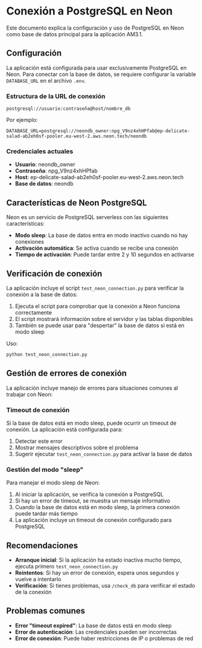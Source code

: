 # Conexión a PostgreSQL en Neon

Este documento explica la configuración y uso de PostgreSQL en Neon como base de datos principal para la aplicación AM3.1.

## Configuración

La aplicación está configurada para usar exclusivamente PostgreSQL en Neon. Para conectar con la base de datos, se requiere configurar la variable `DATABASE_URL` en el archivo `.env`.

### Estructura de la URL de conexión

```
postgresql://usuario:contraseña@host/nombre_db
```

Por ejemplo:
```
DATABASE_URL=postgresql://neondb_owner:npg_V9nz4xhHPfab@ep-delicate-salad-ab2eh0sf-pooler.eu-west-2.aws.neon.tech/neondb
```

### Credenciales actuales

- **Usuario**: neondb_owner
- **Contraseña**: npg_V9nz4xhHPfab
- **Host**: ep-delicate-salad-ab2eh0sf-pooler.eu-west-2.aws.neon.tech
- **Base de datos**: neondb

## Características de Neon PostgreSQL

Neon es un servicio de PostgreSQL serverless con las siguientes características:

- **Modo sleep**: La base de datos entra en modo inactivo cuando no hay conexiones
- **Activación automática**: Se activa cuando se recibe una conexión
- **Tiempo de activación**: Puede tardar entre 2 y 10 segundos en activarse

## Verificación de conexión

La aplicación incluye el script `test_neon_connection.py` para verificar la conexión a la base de datos:

1. Ejecuta el script para comprobar que la conexión a Neon funciona correctamente
2. El script mostrará información sobre el servidor y las tablas disponibles
3. También se puede usar para "despertar" la base de datos si está en modo sleep

Uso:
```bash
python test_neon_connection.py
```

## Gestión de errores de conexión

La aplicación incluye manejo de errores para situaciones comunes al trabajar con Neon:

### Timeout de conexión

Si la base de datos está en modo sleep, puede ocurrir un timeout de conexión. La aplicación está configurada para:

1. Detectar este error
2. Mostrar mensajes descriptivos sobre el problema
3. Sugerir ejecutar `test_neon_connection.py` para activar la base de datos

### Gestión del modo "sleep"

Para manejar el modo sleep de Neon:

1. Al iniciar la aplicación, se verifica la conexión a PostgreSQL
2. Si hay un error de timeout, se muestra un mensaje informativo
3. Cuando la base de datos está en modo sleep, la primera conexión puede tardar más tiempo
4. La aplicación incluye un timeout de conexión configurado para PostgreSQL

## Recomendaciones

- **Arranque inicial**: Si la aplicación ha estado inactiva mucho tiempo, ejecuta primero `test_neon_connection.py`
- **Reintentos**: Si hay un error de conexión, espera unos segundos y vuelve a intentarlo
- **Verificación**: Si tienes problemas, usa `/check_db` para verificar el estado de la conexión

## Problemas comunes

- **Error "timeout expired"**: La base de datos está en modo sleep
- **Error de autenticación**: Las credenciales pueden ser incorrectas
- **Error de conexión**: Puede haber restricciones de IP o problemas de red
